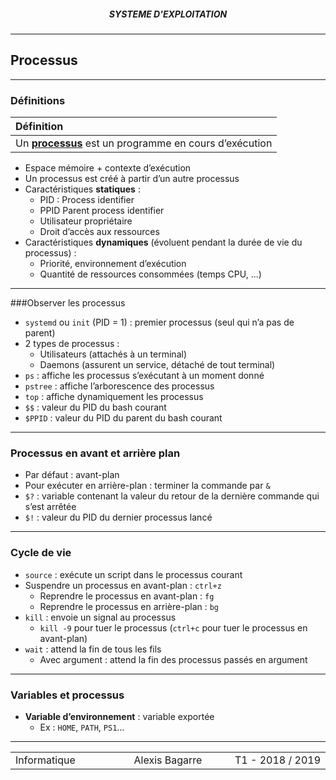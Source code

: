 <h5 style="text-align: center"> SYSTEME D'EXPLOITATION </h5>

------

## **Processus**

------

### Définitions

| Définition                                                   |
| :----------------------------------------------------------- |
| Un <u>**processus**</u> est un programme en cours d’exécution |

- Espace mémoire + contexte d’exécution
- Un processus est créé à partir d’un autre processus
- Caractéristiques **statiques** :
  - PID : Process identifier
  - PPID Parent process identifier
  - Utilisateur propriétaire
  - Droit d’accès aux ressources
- Caractéristiques **dynamiques** (évoluent pendant la durée de vie du processus) :
  - Priorité, environnement d’exécution
  - Quantité de ressources consommées (temps CPU, ...)

---

###Observer les processus

- `systemd` ou `init` (PID = 1) : premier processus (seul qui n’a pas de parent)
- 2 types de processus :
  - Utilisateurs (attachés à un terminal)
  - Daemons (assurent un service, détaché de tout terminal)
- `ps` : affiche les processus s’exécutant à un moment donné
- `pstree` : affiche l’arborescence des processus
- `top` : affiche dynamiquement les processus
- `$$` : valeur du PID du bash courant
- `$PPID` : valeur du PID du parent du bash courant

---

### Processus en avant et arrière plan

- Par défaut : avant-plan
- Pour exécuter en arrière-plan : terminer la commande par `&`
- `$?` : variable contenant la valeur du retour de la dernière commande qui s’est arrêtée
- `$!` : valeur du PID du dernier processus lancé

---

### Cycle de vie

- `source` : exécute un script dans le processus courant
- Suspendre un processus en avant-plan : `ctrl+z`
  - Reprendre le processus en avant-plan : `fg`
  - Reprendre le processus en arrière-plan : `bg`
- `kill` : envoie un signal au processus
  - `kill -9` pour tuer le processus (`ctrl+c` pour tuer le processus en avant-plan)
- `wait` : attend la fin de tous les fils
  - Avec argument : attend la fin des processus passés en argument

---

### Variables et processus

- **Variable d’environnement** : variable exportée
  - Ex : `HOME`, `PATH`, `PS1`...



------

<table width="90%">
<tr>
<td style="width: 30%; text-align: left; background:transparent; border:0;">Informatique</td>
<td style="width: 30%; text-align: center; background:transparent; border:0;">Alexis Bagarre</td>
<td style="width: 30%; text-align: right; background:transparent; border:0;">T1 - 2018 / 2019</td>
</tr>
</table>